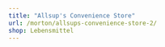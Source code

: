 ```yaml
---
title: "Allsup's Convenience Store"
url: /morton/allsups-convenience-store-2/
shop: Lebensmittel
---
```


